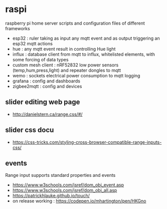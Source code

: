 # raspi
raspberry pi home server scripts and configuration files of different frameworks

- esp32 : ruler taking as input any mqtt event and as output triggering an esp32 mqtt actions
- hue : any mqtt event result in controlling Hue light
- influx : database client from mqtt to influx, whitelisted elements, with some forcing of data types
- custom mesh client : nRF52832 low power sensors (temp,hum,press,light) and repeater dongles to mqtt
- wemo : sockets electrical power consumption to mqtt logging
- grafana : config and dashboards
- zigbee2mqtt : config and devices

## slider editing web page
- http://danielstern.ca/range.css/#/

## slider css docu
- https://css-tricks.com/styling-cross-browser-compatible-range-inputs-css/

## events
Range input supports standard properties and events
- https://www.w3schools.com/jsref/dom_obj_event.asp
- https://www.w3schools.com/jsref/dom_obj_all.asp
- https://patrickhlauke.github.io/touch/
- on release working : https://codepen.io/mhartington/pen/HKGno
